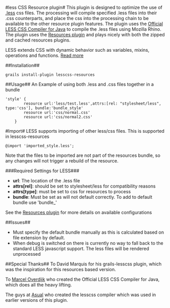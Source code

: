 #less CSS Resource plugin#
This plugin is designed to optimize the use of <a href="http://www.lesscss.org">.less</a> css files. The processing will compile specified .less files into their .css counterparts, and place the css into the processing chain to be available to the other resource plugin features. The plugin uses the <a href="https://github.com/marceloverdijk/lesscss-java">Official LESS CSS Compiler for Java</a> to compile the .less files using Mozilla Rhino. The plugin uses the <a href="http://www.grails.org/plugin/resources">Resources plugin</a> and plays nicely with both the zipped and cached resources plugins.

LESS extends CSS with dynamic behavior such as variables, mixins, operations and functions. <a href="http://www.lesscss.org">Read more</a>


##Installation##
<pre><code>grails install-plugin lesscss-resources</code></pre>

##Usage##
An Example of using both .less and .css files together in a bundle
<pre><code>'style' {
        resource url:'less/test.less',attrs:[rel: "stylesheet/less", type:'css'], bundle:'bundle_style'
        resource url:'css/normal.css'
        resource url:'css/normal2.css'
    }
</code></pre>

#Import#
LESS supports importing of other less/css files. This is supported in lesscss-resources
<pre><code>@import 'imported_style.less';
</code></pre>
Note that the files to be imported are not part of the resources bundle, so any changes will not trigger a rebuild of the resource.

###Required Settings for LESS###
<ul>
<li><b>url</b>: The location of the .less file</li>
<li><b>attrs[rel]</b>: should be set to stylesheet/less for compatibility reasons</li>
<li><b>attrs[type]</b>: must be set to css for resources to process</li>
<li><b>bundle</b>: Must be set as will not default correctly. To add to default bundle use 'bundle_<module name>'</li>
</ul>

See the <a href="http://www.grails.org/plugin/resources">Resources plugin</a> for more details on available configurations

##Issues##
<ul>
    <li>Must specify the default bundle manually as this is calculated based on file extension by default.</li>
    <li>When debug is switched on there is currently no way to fall back to the standard LESS javascript support. The less files will be rendered unprocessed</li>
</ul>

##Special Thanks##
To David Marquis for his grails-lesscss plugin, which was the inspiration  for this resources based version.

To <a href="https://github.com/marceloverdijk">Marcel Overdijk</a> who created the Official LESS CSS Compiler for Java, which does all the heavy lifting.

The guys at <a href="http://www.asual.com/">Asual<a> who created the lesscss compiler which was used in earlier versions of this plugin.
